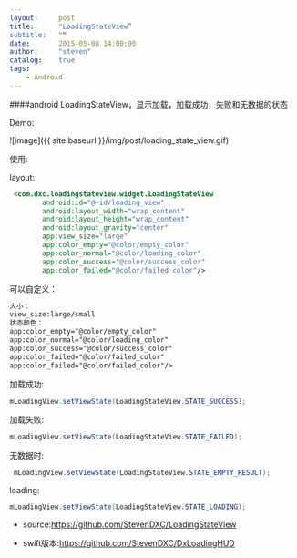 ```yaml
---
layout:     post
title:      "LoadingStateView”
subtitle:   ""
date:       2015-05-08 14:00:00
author:     "steven"
catalog:    true
tags:
    - Android
---
```


####android LoadingStateView，显示加载，加载成功，失败和无数据的状态

Demo:

![image]({{ site.baseurl }}/img/post/loading_state_view.gif)


使用:

layout:
```xml
 <com.dxc.loadingstateview.widget.LoadingStateView
        android:id="@+id/loading_view"
        android:layout_width="wrap_content"
        android:layout_height="wrap_content"
        android:layout_gravity="center"
        app:view_size="large"
        app:color_empty="@color/empty_color"
        app:color_normal="@color/loading_color"
        app:color_success="@color/success_color"
        app:color_failed="@color/failed_color"/>
```
可以自定义：
```xml
大小：
view_size:large/small
状态颜色：
app:color_empty="@color/empty_color"
app:color_normal="@color/loading_color"
app:color_success="@color/success_color"
app:color_failed="@color/failed_color"
app:color_failed="@color/failed_color"/>
```

加载成功:
```java
mLoadingView.setViewState(LoadingStateView.STATE_SUCCESS);
```

加载失败:
```java
mLoadingView.setViewState(LoadingStateView.STATE_FAILED);
```

无数据时:
```java
 mLoadingView.setViewState(LoadingStateView.STATE_EMPTY_RESULT);
```

loading:
 ```java
 mLoadingView.setViewState(LoadingStateView.STATE_LOADING);
 ```

* source:https://github.com/StevenDXC/LoadingStateView


* swift版本:https://github.com/StevenDXC/DxLoadingHUD
